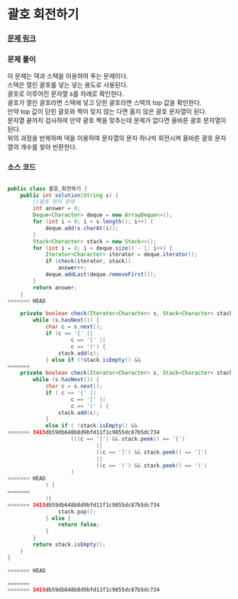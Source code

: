 # 괄호 회전하기

### [문제 링크](https://school.programmers.co.kr/learn/courses/30/lessons/76502)

### 문제 풀이
이 문제는 덱과 스택을 이용하여 푸는 문제이다. </br>
스택은 열린 괄호를 넣는 넣는 용도로 사용된다. </br>
괄호로 이루어진 문자열 s를 차례로 확인한다. </br>
괄호가 열린 괄호라면 스택에 넣고 닫힌 괄호라면 스택의 top 값을 확인한다. </br>
만약 top 값이 닫힌 괄호와 짝이 맞지 않는 다면 옳지 않은 괄호 문자열이 된다. </br> 
문자열 끝까지 검사하여 만약 괄호 짝을 맞추는데 문제가 없다면 올바른 괄호 문자열이 된다. </br>
위의 과정을 반복하며 덱을 이용하여 문자열의 문자 하나씩 회전시켜 올바른 괄호 문자열의 개수를 찾아 반환한다. </br>


### 소스 코드
```java

public class 괄호_회전하기 {
    public int solution(String s) {
        //괄호 문자 문제
        int answer = 0;
        Deque<Character> deque = new ArrayDeque<>();
        for (int i = 0; i < s.length(); i++) {
            deque.add(s.charAt(i));
        }
        Stack<Character> stack = new Stack<>();
        for (int i = 0; i < deque.size() - 1; i++) {
            Iterator<Character> iterator = deque.iterator();
            if (check(iterator, stack))
                answer++;
            deque.addLast(deque.removeFirst());
        }
        return answer;
    }
<<<<<<< HEAD

    private boolean check(Iterator<Character> s, Stack<Character> stack) {
        while (s.hasNext()) {
            char c = s.next();
            if (c == '{' ||
                    c == '[' ||
                    c == '(') {
                stack.add(c);
            } else if (!stack.isEmpty() &&
=======
    private boolean check(Iterator<Character> s, Stack<Character> stack) {
        while (s.hasNext()) {
            char c = s.next();
            if ( c == '{' ||
                    c == '[' ||
                    c == '(' ) {
                stack.add(c);
            }
            else if ( !stack.isEmpty() &&
>>>>>>> 3415db59db648b8d9bfd11f1c9855dc87b5dc734
                    (((c == '}') && stack.peek() == '{')
                            ||
                            ((c == ']') && stack.peek() == '[')
                            ||
                            ((c == ')') && stack.peek() == '(')
                    )
<<<<<<< HEAD
            ) {
=======
            ){
>>>>>>> 3415db59db648b8d9bfd11f1c9855dc87b5dc734
                stack.pop();
            } else {
                return false;
            }
        }
        return stack.isEmpty();
    }
}

<<<<<<< HEAD

=======
>>>>>>> 3415db59db648b8d9bfd11f1c9855dc87b5dc734
```